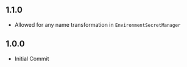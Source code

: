 ## 1.1.0

- Allowed for any name transformation in `EnvironmentSecretManager`

## 1.0.0

- Initial Commit
